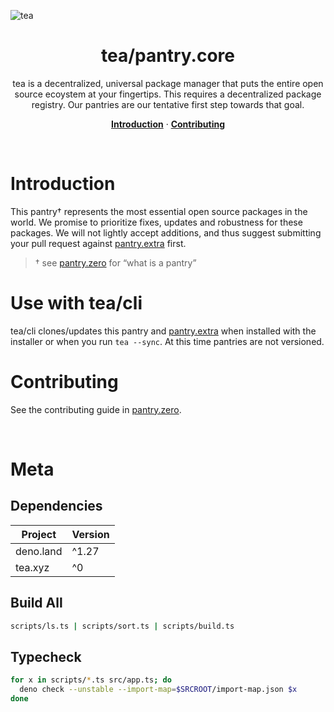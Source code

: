 ![tea](https://tea.xyz/banner.png)

<h1 align="center">tea/<strong>pantry.core</strong></h1>
<p align="center">
  tea is a decentralized, universal package manager that puts the entire open source ecoystem at your fingertips. This requires a decentralized package registry. Our pantries are our tentative first step towards that goal.
</p>

<p align="center">
  <a href="#introduction"><strong>Introduction</strong></a> ·
  <a href="#contributing"><strong>Contributing</strong></a>
</p>
&nbsp;

# Introduction

This pantry† represents the most essential open source packages in the world.
We promise to prioritize fixes, updates and robustness for these packages.
We will not lightly accept additions, and thus suggest submitting your pull
request against [pantry.extra] first.

> † see [pantry.zero] for “what is a pantry”

# Use with tea/cli

tea/cli clones/updates this pantry and [pantry.extra] when installed with the
installer or when you run `tea --sync`. At this time pantries are not
versioned.

# Contributing

See the contributing guide in [pantry.zero].


&nbsp;


# Meta
## Dependencies

|   Project   | Version |
|-------------|---------|
| deno.land   | ^1.27   |
| tea.xyz     | ^0      |

## Build All

```sh
scripts/ls.ts | scripts/sort.ts | scripts/build.ts
```

## Typecheck

```sh
for x in scripts/*.ts src/app.ts; do
  deno check --unstable --import-map=$SRCROOT/import-map.json $x
done
```

[pantry.zero]: https://github.com/teaxyz/pantry.zero#contributing
[pantry.extra]: https://github.com/teaxyz/pantry.extra
